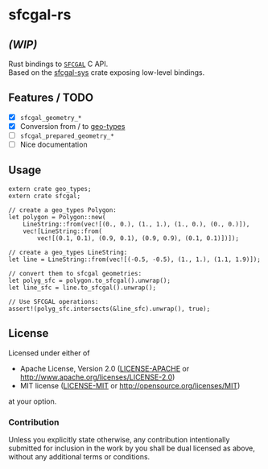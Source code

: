 # sfcgal-rs
## *(WIP)*

Rust bindings to [`SFCGAL`](http://oslandia.github.io/SFCGAL/) C API.  
Based on the [sfcgal-sys](https://github.com/mthh/sfcgal-rs) crate exposing low-level bindings.

## Features / TODO

- [x] `sfcgal_geometry_*`  
- [x] Conversion from / to [geo-types](https://github.com/georust/geo)
- [ ] `sfcgal_prepared_geometry_*`  
- [ ] Nice documentation  

## Usage
```
extern crate geo_types;
extern crate sfcgal;

// create a geo_types Polygon:
let polygon = Polygon::new(
    LineString::from(vec![(0., 0.), (1., 1.), (1., 0.), (0., 0.)]),
    vec![LineString::from(
        vec![(0.1, 0.1), (0.9, 0.1), (0.9, 0.9), (0.1, 0.1)])]);

// create a geo_types LineString:
let line = LineString::from(vec![(-0.5, -0.5), (1., 1.), (1.1, 1.9)]);

// convert them to sfcgal geometries:
let polyg_sfc = polygon.to_sfcgal().unwrap();
let line_sfc = line.to_sfcgal().unwrap();

// Use SFCGAL operations:
assert!(polyg_sfc.intersects(&line_sfc).unwrap(), true);

```

## License

Licensed under either of
 * Apache License, Version 2.0 ([LICENSE-APACHE](LICENSE-APACHE) or http://www.apache.org/licenses/LICENSE-2.0)
 * MIT license ([LICENSE-MIT](LICENSE-MIT) or http://opensource.org/licenses/MIT)

at your option.

### Contribution

Unless you explicitly state otherwise, any contribution intentionally submitted
for inclusion in the work by you shall be dual licensed as above, without any
additional terms or conditions.
